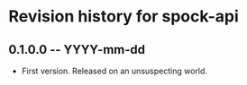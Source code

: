 # Revision history for spock-api

## 0.1.0.0 -- YYYY-mm-dd

* First version. Released on an unsuspecting world.
